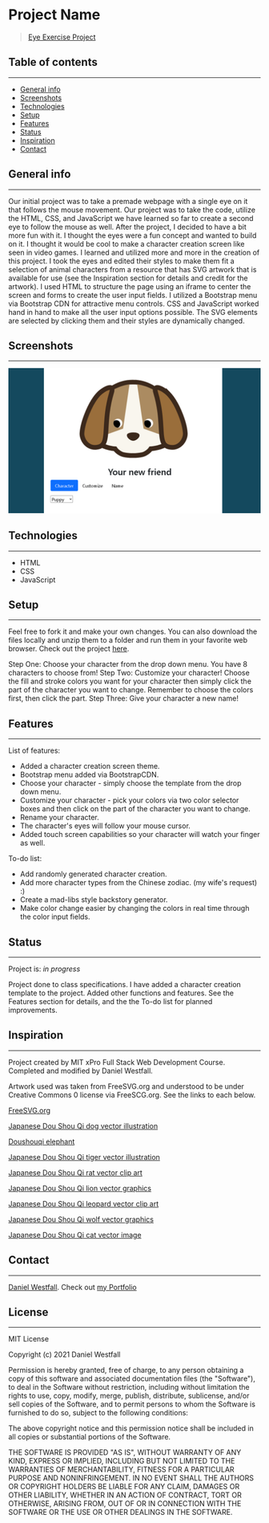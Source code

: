 # Project Name
> [Eye Exercise Project](https://danielwestfall.github.io/eyeExercise/eyeexercise.html)

## Table of contents
---
* [General info](#general-info)
* [Screenshots](#screenshots)
* [Technologies](#technologies)
* [Setup](#setup)
* [Features](#features)
* [Status](#status)
* [Inspiration](#inspiration)
* [Contact](#contact)

## General info
---
Our initial project was to take a premade webpage with a single eye on it that follows the mouse movement. Our project was to take the code, utilize the HTML, CSS, and JavaScript we have learned so far to create a second eye to follow the mouse as well. After the project, I decided to have a bit more fun with it. I thought the eyes were a fun concept and wanted to build on it. I thought it would be cool to make a character creation screen like seen in video games. I learned and utilized more and more in the creation of this project. I took the eyes and edited their styles to make them fit a selection of animal characters from a resource that has SVG artwork that is available for use (see the Inspiration section for details and credit for the artwork). I used HTML to structure the page using an iframe to center the screen and forms to create the user input fields. I utilized a Bootstrap menu via Bootstrap CDN for attractive menu controls. CSS and JavaScript worked hand in hand to make all the user input options possible. The SVG elements are selected by clicking them and their styles are dynamically changed. 

## Screenshots
---
![Example screenshot](eye.png)

## Technologies
---
* HTML
* CSS
* JavaScript

## Setup
---
Feel free to fork it and make your own changes. You can also download the files locally and unzip them to a folder and run them in your favorite web browser. Check out the project [here](https://danielwestfall.github.io/eyeExercise/eyeexercise.html "Eye Exercise").

Step One: Choose your character from the drop down menu. You have 8 characters to choose from!
Step Two: Customize your character! Choose the fill and stroke colors you want for your character then simply click the part of the character you want to change. Remember to choose the colors first, then click the part.
Step Three: Give your character a new name!

## Features
---
List of features:
* Added a character creation screen theme.
* Bootstrap menu added via BootstrapCDN.
* Choose your character - simply choose the template from the drop down menu.
* Customize your character - pick your colors via two color selector boxes and then click on the part of the character you want to change.
* Rename your character.
* The character's eyes will follow your mouse cursor.
* Added touch screen capabilities so your character will watch your finger as well.

To-do list:
* Add randomly generated character creation.
* Add more character types from the Chinese zodiac. (my wife's request) :)
* Create a mad-libs style backstory generator.
* Make color change easier by changing the colors in real time through the color input fields.

## Status
---
Project is: _in progress_

Project done to class specifications. I have added a character creation template to the project. Added other functions and features. See the Features section for details, and the the To-do list for planned improvements.

## Inspiration
---
Project created by MIT xPro Full Stack Web Development Course. Completed and modified by Daniel Westfall.

Artwork used was taken from FreeSVG.org and understood to be under Creative Commons 0 license via FreeSCG.org. See the links to each below. 

[FreeSVG.org](https://freesvg.org/)

[Japanese Dou Shou Qi dog vector illustration](https://freesvg.org/japanese-dou-shou-qi-dog-vector-illustration)

[Doushouqi elephant](https://freesvg.org/doushouqi-elephant)

[Japanese Dou Shou Qi tiger vector illustration](https://freesvg.org/japanese-dou-shou-qi-tiger-vector-illustration)

[Japanese Dou Shou Qi rat vector clip art](https://freesvg.org/japanese-dou-shou-qi-rat-vector-clip-art)

[Japanese Dou Shou Qi lion vector graphics](https://freesvg.org/japanese-dou-shou-qi-lion-vector-graphics)

[Japanese Dou Shou Qi leopard vector clip art](https://freesvg.org/japanese-dou-shou-qi-leopard-vector-clip-art)

[Japanese Dou Shou Qi wolf vector graphics](https://freesvg.org/japanese-dou-shou-qi-wolf-vector-graphics)

[Japanese Dou Shou Qi cat vector image](https://freesvg.org/japanese-dou-shou-qi-cat-vector-image)

## Contact
---
[Daniel Westfall](mailto:DWWestfall@Protonmail.com).  Check out [my Portfolio](https://danielwestfall.github.io/ "my Portfolio")

## License
---
MIT License

Copyright (c) 2021 Daniel Westfall

Permission is hereby granted, free of charge, to any person obtaining a copy
of this software and associated documentation files (the "Software"), to deal
in the Software without restriction, including without limitation the rights
to use, copy, modify, merge, publish, distribute, sublicense, and/or sell
copies of the Software, and to permit persons to whom the Software is
furnished to do so, subject to the following conditions:

The above copyright notice and this permission notice shall be included in all
copies or substantial portions of the Software.

THE SOFTWARE IS PROVIDED "AS IS", WITHOUT WARRANTY OF ANY KIND, EXPRESS OR
IMPLIED, INCLUDING BUT NOT LIMITED TO THE WARRANTIES OF MERCHANTABILITY,
FITNESS FOR A PARTICULAR PURPOSE AND NONINFRINGEMENT. IN NO EVENT SHALL THE
AUTHORS OR COPYRIGHT HOLDERS BE LIABLE FOR ANY CLAIM, DAMAGES OR OTHER
LIABILITY, WHETHER IN AN ACTION OF CONTRACT, TORT OR OTHERWISE, ARISING FROM,
OUT OF OR IN CONNECTION WITH THE SOFTWARE OR THE USE OR OTHER DEALINGS IN THE
SOFTWARE.
